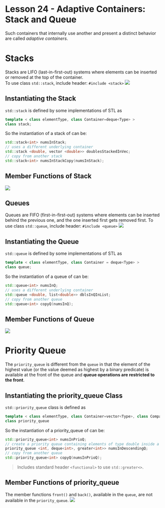 # Lesson 24 - Adaptive Containers: Stack and Queue
Such containers that internally use another and present a distinct behavior are called *adaptive containers*.

# Stacks
Stacks are LIFO (last-in-first-out) systems where elements can be inserted or removed at the top of the container.  
To use class `std::stack`, include header: `#include <stack>`
![](https://github.com/Huixxi/Fast-C-plus-plus/blob/master/images/stacks.png)

## Instantiating the Stack 
`std::stack` is defined by some implementations of STL as
```c++
template < class elementType, class Container=deque<Type> > 
class stack;
```
So the instantiation of a stack of can be:
```c++
std::stack<int> numsInStack;
// uses a different underlying container
std::stack <double, vector <double>> doublesStackedInVec;
// copy from another stack
std::stack<int> numsInStackCopy(numsInStack);
```

## Member Functions of Stack 
![](https://github.com/Huixxi/Fast-C-plus-plus/blob/master/images/mfn_stack.png)


## Queues 
Queues are FIFO (first-in-first-out) systems where elements can be inserted behind the previous one, and the one inserted first gets removed first.
To use class `std::queue`, include header: `#include <queue>`
![](https://github.com/Huixxi/Fast-C-plus-plus/blob/master/images/queue.png)

## Instantiating the Queue 
`std::queue` is defined by some implementations of STL as
```c++
template < class elementType, class Container = deque<Type> > 
class queue;
```
So the instantiation of a queue of can be:
```c++
std::queue<int> numsInQ;
// uses a different underlying container
std::queue <double, list<double>> dblsInQInList;
// copy from another queue
std::queue<int> copyQ(numsInQ);
```

## Member Functions of Queue 
![](https://github.com/Huixxi/Fast-C-plus-plus/blob/master/images/mfn_Q.png)


# Priority Queue
The `priority_queue` is different from the `queue` in that the element of the highest value (or the value deemed as highest by a binary predicate) is available at the front of the queue and **queue operations are restricted to the front**.

## Instantiating the priority_queue Class 
`std::priority_queue` class is defined as
```c++
template < class elementType, class Container=vector<Type>, class Compare=less<typename Container::value_type> >
class priority_queue
```
So the instantiation of a priority_queue of can be:
```c++
std::priority_queue<int> numsInPrioQ;
// create a priority queue containing elements of type double inside a std::deque:
priority_queue <int, deque<int>, greater<int>> numsInDescendingQ;
// copy from another queue
std::priority_queue<int> copyQ(numsInPrioQ);
```
> Includes standard header `<functional>` to use `std::greater<>`.

## Member Functions of priority_queue
The member functions `front()` and `back()`, available in the `queue`, are not available in the `priority_queue`.
![](https://github.com/Huixxi/Fast-C-plus-plus/blob/master/images/mfn_priorQ.png)
